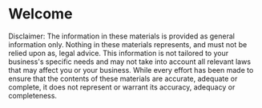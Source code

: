 # Welcome

Disclaimer: The information in these materials is provided as general information only. Nothing in these materials represents, and must not be relied upon as, legal advice. This information is not tailored to your business's specific needs and may not take into account all relevant laws that may affect you or your business. While every effort has been made to ensure that the contents of these materials are accurate, adequate or complete, it does not represent or warrant its accuracy, adequacy or completeness.
